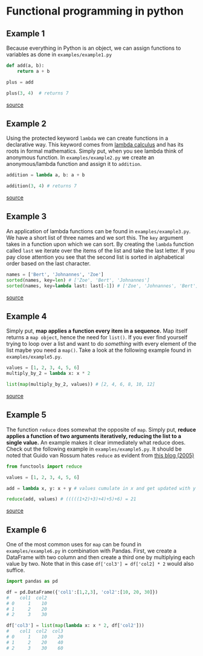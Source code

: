 # Functional programming in python

## Example 1

Because everything in Python is an object, we can assign functions to variables
as done in `examples/example1.py`

```python
def add(a, b):
    return a + b

plus = add

plus(3, 4)  # returns 7
```

[source](https://kite.com/blog/python/functional-programming/)

## Example 2

Using the protected keyword `lambda` we can create functions in a declarative
way. This keyword comes from [lambda
calculus](https://www.inf.fu-berlin.de/lehre/WS03/alpi/lambda.pdf) and has its
roots in formal mathematics. Simply put, when you see lambda think of anonymous
function. In `examples/example2.py` we create an anonymous/lambda function and
assign it to `addition`. 

```python
addition = lambda a, b: a + b

addition(3, 4) # returns 7
```

[source](https://kite.com/blog/python/functional-programming/)

## Example 3

An application of lambda functions can be found in `examples/example3.py`. We
have a short list of three names and we sort this. The `key` argument takes in a
function upon which we can sort. By creating the `lambda` function called `last`
we iterate over the items of the list and take the last letter. If you pay close
attention you see that the second list is sorted in alphabetical order based on
the last character. 

```python
names = ['Bert', 'Johnannes', 'Zoe']
sorted(names, key=len) # ['Zoe', 'Bert', 'Johnannes']
sorted(names, key=lambda last: last[-1]) # ['Zoe', 'Johnannes', 'Bert']
```

[source](https://kite.com/blog/python/functional-programming/)

## Example 4

Simply put, **map applies a function every item in a sequence.** Map itself
returns a `map object`, hence the need for `list()`. If you ever find yourself
trying to loop over a list and want to do *something* with every element of the
list maybe you need a `map()`. Take a look at the following example found in `examples/example5.py`. 

```python
values = [1, 2, 3, 4, 5, 6]
multiply_by_2 = lambda x: x * 2

list(map(multiply_by_2, values)) # [2, 4, 6, 8, 10, 12]
```

[source](https://kite.com/blog/python/functional-programming/)

## Example 5

The function `reduce` does somewhat the opposite of `map`. Simply put, **reduce applies a function of two arguments iteratively, reducing the list to a single value.** An example makes it clear immediately what reduce does. Check out the following example in `examples/example5.py`. It should be noted that Guido van Rossum hates `reduce` as evident from [this blog (2005)](https://www.artima.com/weblogs/viewpost.jsp?thread=98196)

```python
from functools import reduce

values = [1, 2, 3, 4, 5, 6]

add = lambda x, y: x + y # values cumulate in x and get updated with y

reduce(add, values) # (((((1+2)+3)+4)+5)+6) = 21 
```

[source](https://docs.python.org/3/library/functools.html#functools.reduce)

## Example 6

One of the most common uses for `map` can be found in `examples/example6.py` in combination with Pandas. First, we create a DataFrame with two column and then create a third one by multiplying each value by two. Note that in this case `df['col3'] = df['col2] * 2` would also suffice.

```python
import pandas as pd

df = pd.DataFrame({'col1':[1,2,3], 'col2':[10, 20, 30]})
#    col1  col2
# 0     1    10
# 1     2    20
# 2     3    30

df['col3'] = list(map(lambda x: x * 2, df['col2']))
#    col1  col2  col3
# 0     1    10    20
# 1     2    20    40
# 2     3    30    60
```